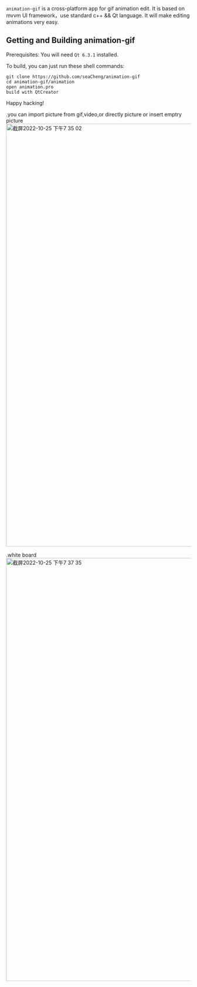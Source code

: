 `animation-gif` is a cross-platform app for gif animation edit.
It is based on mvvm UI framework，use standard c++ && Qt language.
It will make editing animations very easy.


## Getting and Building animation-gif

Prerequisites: You will need `Qt 6.3.1` installed.

To build, you can just run these shell commands:

    git clone https://github.com/seaCheng/animation-gif
    cd animation-gif/animation 
    open animation.pro
    build with QtCreator
    

Happy hacking!

.you can import picture from gif,video,or directly picture or insert emptry picture
<img width="1154" alt="截屏2022-10-25 下午7 35 02" src="https://user-images.githubusercontent.com/74600149/197763812-fcbc84d3-3a80-47f9-9b9c-1f60bec5fedd.png">

.white board
<img width="1154" alt="截屏2022-10-25 下午7 37 35" src="https://user-images.githubusercontent.com/74600149/197764062-9f62d0c4-63c3-4006-b0d9-c162e01ca31c.png">
